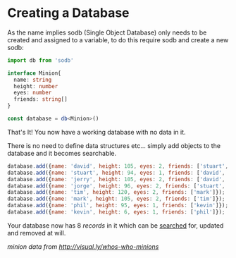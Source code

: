 # Creating a Database

As the name implies sodb (Single Object Database) only needs to be created and assigned to a variable, to do this require sodb and create a new sodb:

```typescript
import db from 'sodb'

interface Minion{
  name: string
  height: number
  eyes: number
  friends: string[]
}

const database = db<Minion>()
```

That's It! You now have a working database with no data in it.

There is no need to define data structures etc... simply add objects to the database and it becomes searchable.

```javascript
database.add({name: 'david', height: 105, eyes: 2, friends: ['stuart', 'jerry']});
database.add({name: 'stuart', height: 94, eyes: 1, friends: ['david', 'jorge']});
database.add({name: 'jerry', height: 105, eyes: 2, friends: ['david', 'jorge']});
database.add({name: 'jorge', height: 96, eyes: 2, friends: ['stuart', 'jerry']});
database.add({name: 'tim', height: 120, eyes: 2, friends: ['mark']});
database.add({name: 'mark', height: 105, eyes: 2, friends: ['tim']});
database.add({name: 'phil', height: 95, eyes: 1, friends: ['kevin']});
database.add({name: 'kevin', height: 6, eyes: 1, friends: ['phil']});
```

Your database now has 8 _records_ in it which can be [searched](finding_data.markdown) for, updated and removed at will.

_minion data from http://visual.ly/whos-who-minions_
